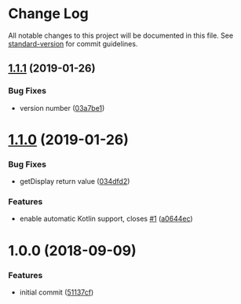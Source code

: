 # Change Log

All notable changes to this project will be documented in this file. See [standard-version](https://github.com/conventional-changelog/standard-version) for commit guidelines.

<a name="1.1.1"></a>

## [1.1.1](https://github.com/timbru31/cordova-plugin-android-device-information/compare/v1.1.0...v1.1.1) (2019-01-26)

### Bug Fixes

-   version number ([03a7be1](https://github.com/timbru31/cordova-plugin-android-device-information/commit/03a7be1))

<a name="1.1.0"></a>

# [1.1.0](https://github.com/timbru31/cordova-plugin-android-device-information/compare/v1.0.0...v1.1.0) (2019-01-26)

### Bug Fixes

-   getDisplay return value ([034dfd2](https://github.com/timbru31/cordova-plugin-android-device-information/commit/034dfd2))

### Features

-   enable automatic Kotlin support, closes [#1](https://github.com/timbru31/cordova-plugin-android-device-information/issues/1) ([a0644ec](https://github.com/timbru31/cordova-plugin-android-device-information/commit/a0644ec))

<a name="1.0.0"></a>

# 1.0.0 (2018-09-09)

### Features

-   initial commit ([51137cf](https://github.com/timbru31/cordova-plugin-android-device-information/commit/51137cf))
